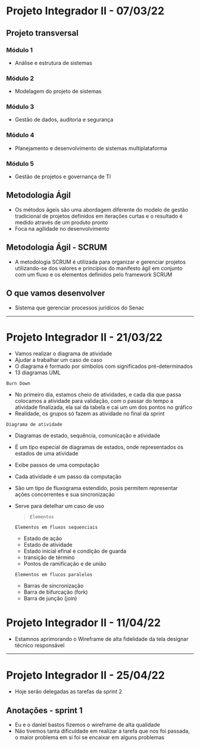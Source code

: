 # Projeto Integrador II - 07/03/22

## Projeto transversal

### Módulo 1

-   Análise e estrutura de sistemas

### Módulo 2

-   Modelagem do projeto de sistemas

### Módulo 3

-   Gestão de dados, auditoria e segurança

### Módulo 4

-   Planejamento e desenvolvimento de sistemas multiplataforma

### Módulo 5

-   Gestão de projetos e governança de TI

## Metodologia Ágil

-   Os métodos ágeis são uma abordagem diferente do modelo de gestão tradicional de projetos definidos em iterações curtas e o resultado é medido através de um produto pronto
-   Foca na agilidade no desenvolvimento

## Metodologia Ágil - SCRUM

-   A metodologia SCRUM é utilizada para organizar e gerenciar projetos utilizando-se dos valores e princípios do manifesto ágil em conjunto com um fluxo e os elementos definidos pelo framework SCRUM

## O que vamos desenvolver

-   Sistema que gerenciar processos jurídicos do Senac

---

# Projeto Integrador II - 21/03/22

- Vamos realizar o diagrama de atividade
- Ajudar a trabalhar um caso de caso
- O diagrama é formado por símbolos com significados pré-determinados
- 13 diagramas UML

`Burn Down`

- No primeiro dia, estamos cheio de atividades, e cada dia que passa colocamos a atividade para validação, com o passar do tempo a atividade finalizada, ela sai da tabela e cai um um dos pontos no gráfico
- Realidade, os grupos só fazem as atividade no final da sprint

`Diagrama de atividade`

- Diagramas de estado, sequência, comunicação e atividade
- É um tipo especial de diagramas de estados, onde representados os estados de uma atividade
- Exibe passos de uma computação
- Cada atividade é um passo da computação
- São um tipo de fluxograma estendido, posis permitem representar ações concorrentes e sua sincronização
- Serve para detelhar um caso de uso

  >`Elementos`

    `Elementos em fluxos sequenciais`
    - Estado de ação
    - Estado de atividade
    - Estado inicial efinal e condição de guarda
    - transição de término
    - Pontos de ramificação e de união

    `Elementos em flucos paralelos`
    - Barras de sincronização
    - Barra de bifurcação (fork)
    - Barra de junção (join)
  
# Projeto Integrador II - 11/04/22

- Estamnos aprimorando o Wireframe de alta fidelidade da tela designar técnico responsável

---

# Projeto Integrador II - 25/04/22

- Hoje serão delegadas as tarefas da sprint 2

## Anotações - sprint 1

- Eu e o daniel bastos fizemos o wireframe de alta qualidade
- Não tivemos tanta dificuldade em realizar a tarefa que nos foi passada, o maior problema em si foi se encaixar em alguns problemas 
